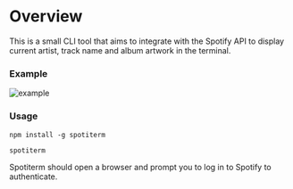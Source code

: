 # Overview

This is a small CLI tool that aims to integrate with the Spotify API to display current artist, track name and album artwork in the terminal.

### Example

![example](https://i.imgur.com/yhJuVLY.png) 

### Usage

```
npm install -g spotiterm
```

```
spotiterm
```

Spotiterm should open a browser and prompt you to log in to Spotify to authenticate.

